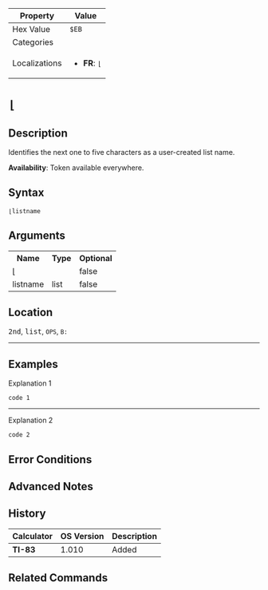 | Property      | Value |
|---------------|-------|
| Hex Value     | `$EB`|
| Categories    | <ul></ul> |
| Localizations | <ul><li><b>FR</b>: `⌊`</li></ul> |

# `⌊`

## Description
Identifies the next one to five characters as a user-created list name.


<b>Availability</b>: Token available everywhere.

## Syntax
`⌊listname`

## Arguments
<table>
<tr><th>Name</th><th>Type</th><th>Optional</th></tr>

<tr><td>⌊</td><td></td><td>false</td></tr>

<tr><td>listname</td><td>list</td><td>false</td></tr>

</table>

## Location
<kbd>2nd</kbd>, <kbd>list</kbd>, `OPS`, `B:`
<hr>

## Examples

Explanation 1
```ti-basic
code 1
```
---
Explanation 2
```ti-basic
code 2
```

## Error Conditions


## Advanced Notes


## History
| Calculator | OS Version | Description |
|------------|------------|-------------|
| <b>TI-83</b> | 1.010 | Added

## Related Commands

    